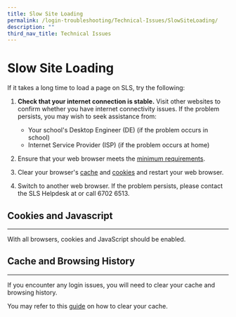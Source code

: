 ```yaml
---
title: Slow Site Loading
permalink: /login-troubleshooting/Technical-Issues/SlowSiteLoading/
description: ""
third_nav_title: Technical Issues
---
```



 Slow Site Loading
=================

  
 If it takes a long time to load a page on SLS, try the following:

1. **Check that your internet connection is stable.** Visit other websites to confirm whether you have internet connectivity issues. If the problem persists, you may wish to seek assistance from:
    
    
    - Your school's Desktop Engineer (DE) (if the problem occurs in school)
    - Internet Service Provider (ISP) (if the problem occurs at home)
2. Ensure that your web browser meets the [minimum requirements](../../logintroubleshooting/LoginTroubleshooting/OSBrowserRequirements.html).
3. Clear your browser's [cache](https://www.wikihow.com/Clear-Your-Browser%27s-Cache) and [cookies](https://www.wikihow.com/Clear-Your-Browser%27s-Cookies) and restart your web browser.
4. Switch to another web browser.
If the problem persists, please contact the SLS Helpdesk at  or call 6702 6513.

 
   
  Cookies and Javascript
----------------------

---

 With all browsers, cookies and JavaScript should be enabled.

    
 Cache and Browsing History
--------------------------

---

 If you encounter any login issues, you will need to clear your cache and browsing history.

You may refer to this [guide]() on how to clear your cache.

           